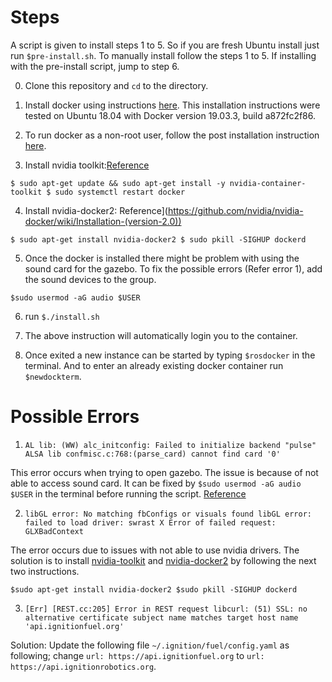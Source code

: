 # Steps

A script is given to install steps 1 to 5. So if you are fresh Ubuntu install just run `$pre-install.sh`. To manually install follow the steps 1 to 5. If installing with the pre-install script, jump to step 6.

0) Clone this repository and `cd` to the directory.

1) Install docker using instructions [here](https://docs.docker.com/install/linux/docker-ce/ubuntu/). This installation instructions were tested on Ubuntu 18.04 with Docker version 19.03.3, build a872fc2f86.

2) To run docker as a non-root user, follow the post installation instruction [here](https://docs.docker.com/install/linux/linux-postinstall/).

3) Install nvidia toolkit:[Reference](https://github.com/NVIDIA/nvidia-docker)

`$ sudo apt-get update && sudo apt-get install -y nvidia-container-toolkit
 $ sudo systemctl restart docker`

4) Install nvidia-docker2: Reference](https://github.com/nvidia/nvidia-docker/wiki/Installation-(version-2.0))

`$ sudo apt-get install nvidia-docker2
 $ sudo pkill -SIGHUP dockerd`

5) Once the docker is installed there might be problem with using the sound card for the gazebo. To fix the possible errors (Refer error 1), add the sound devices to the group.

`$sudo usermod -aG audio $USER`

6) run `$./install.sh`

7) The above instruction will automatically login you to the container.

8) Once exited a new instance can be started by typing `$rosdocker` in the terminal. And to enter an already existing docker container run `$newdockterm`.


# Possible Errors

1) `AL lib: (WW) alc_initconfig: Failed to initialize backend "pulse"
   ALSA lib confmisc.c:768:(parse_card) cannot find card '0'`

This error occurs when trying to open gazebo. The issue is because of not able to access sound card. It can be fixed by `$sudo usermod -aG audio $USER` in the terminal before running the script. [Reference](https://github.com/jacknlliu/ros-docker-images/issues/7)

2) `libGL error: No matching fbConfigs or visuals found
    libGL error: failed to load driver: swrast
    X Error of failed request:  GLXBadContext`

The error occurs due to issues with not able to use nvidia drivers. The solution is to install [nvidia-toolkit]() and [nvidia-docker2](https://github.com/nvidia/nvidia-docker/wiki/Installation-(version-2.0)) by following the next two instructions.

`$sudo apt-get install nvidia-docker2
 $sudo pkill -SIGHUP dockerd`

3) `[Err] [REST.cc:205] Error in REST request libcurl: (51) SSL: no alternative certificate subject name matches target host name 'api.ignitionfuel.org'`

Solution: Update the following file `~/.ignition/fuel/config.yaml` as following; change `url: https://api.ignitionfuel.org` to `url: https://api.ignitionrobotics.org`.
